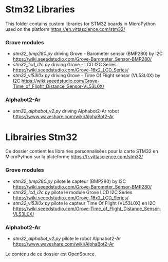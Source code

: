 # Stm32 Libraries
This folder contains custom libraries for STM32 boards in MicroPython used on the platform https://en.vittascience.com/stm32/

### Grove modules

* _stm32_bmp280.py_ driving Grove - Barometer sensor (BMP280) by I2C https://wiki.seeedstudio.com/Grove-Barometer_Sensor-BMP280/
* _stm32_lcd_i2c.py_ driving Grove - LCD I2C Series https://wiki.seeedstudio.com/Grove-16x2_LCD_Series/
* _stm32_vl53l0x.py_ driving Grove - Time Of Flight sensor (VL53L0X) by I2C https://wiki.seeedstudio.com/Grove-Time_of_Flight_Distance_Sensor-VL53L0X/

### Alphabot2-Ar

* _stm32_alphabot_v2.py_ driving Alphabot2-Ar robot https://www.waveshare.com/wiki/AlphaBot2-Ar

# Librairies Stm32
Ce dossier contient les librairies personnalisées pour la carte STM32 en MicroPython sur la plateforme https://fr.vittascience.com/stm32/

### Grove modules

* _stm32_bmp280.py_ pilote le capteur (BMP280) by I2C https://wiki.seeedstudio.com/Grove-Barometer_Sensor-BMP280/
* _stm32_lcd_i2c.py_ pilote le module Grove LCD I2C Series https://wiki.seeedstudio.com/Grove-16x2_LCD_Series/
* _stm32_vl53l0x.py_ pilote le capteur Time Of Flight (VL53L0X) en I2C https://wiki.seeedstudio.com/Grove-Time_of_Flight_Distance_Sensor-VL53L0X/

### Alphabot2-Ar

* _stm32_alphabot_v2.py_ pilote le robot Alphabot2-Ar https://www.waveshare.com/wiki/AlphaBot2-Ar

Le contenu de ce dossier est OpenSource.
